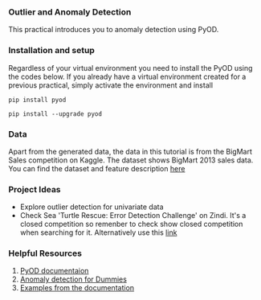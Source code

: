 ### Outlier and Anomaly Detection
This practical introduces you to anomaly detection using PyOD. 

### Installation and setup
Regardless of your virtual environment you need to install the PyOD using the codes below. 
If you already have a virtual environment created for a previous practical, simply activate the environment and install

```
pip install pyod

pip install --upgrade pyod 

```

### Data
Apart from the generated data, the data in this tutorial is from the BigMart Sales competition on Kaggle. The dataset shows BigMart 2013 sales data. 
You can find the dataset and feature description [here](https://www.kaggle.com/hiralmshah/bigmart-sales-prediction/data)

### Project Ideas
- Explore outlier detection for univariate data
- Check Sea 'Turtle Rescue: Error Detection Challenge' on Zindi. It's a closed competition so remenber to check show closed competition when searching for it. Alternatively use this [link](https://zindi.africa/competitions/sea-turtle-rescue-error-detection-challenge)


### Helpful Resources
1. [PyOD documentaion](https://pyod.readthedocs.io/en/latest/)
2. [Anomaly detection for Dummies](https://towardsdatascience.com/anomaly-detection-for-dummies-15f148e559c1)
3. [Examples from the documentation](https://pyod.readthedocs.io/en/latest/example.html)

